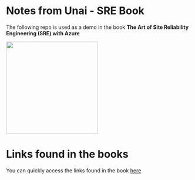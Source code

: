 # Notes from Unai - SRE Book
The following repo is used as a demo in the book **The Art of Site Reliability Engineering (SRE) with Azure**

<img src="https://user-images.githubusercontent.com/64772417/204004573-e4793fe1-1e45-46ad-8e2f-96514ffb2429.png" width="250"/>

# Links found in the books

You can quickly access the links found in the book [here](links.md)
